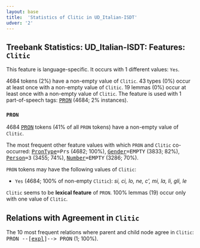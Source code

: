 ```yaml
---
layout: base
title:  'Statistics of Clitic in UD_Italian-ISDT'
udver: '2'
---
```


## Treebank Statistics: UD_Italian-ISDT: Features: `Clitic`

This feature is language-specific.
It occurs with 1 different values: `Yes`.

4684 tokens (2%) have a non-empty value of `Clitic`.
43 types (0%) occur at least once with a non-empty value of `Clitic`.
19 lemmas (0%) occur at least once with a non-empty value of `Clitic`.
The feature is used with 1 part-of-speech tags: <tt><a href="it_isdt-pos-PRON.html">PRON</a></tt> (4684; 2% instances).

### `PRON`

4684 <tt><a href="it_isdt-pos-PRON.html">PRON</a></tt> tokens (41% of all `PRON` tokens) have a non-empty value of `Clitic`.

The most frequent other feature values with which `PRON` and `Clitic` co-occurred: <tt><a href="it_isdt-feat-PronType.html">PronType</a></tt><tt>=Prs</tt> (4682; 100%), <tt><a href="it_isdt-feat-Gender.html">Gender</a></tt><tt>=EMPTY</tt> (3833; 82%), <tt><a href="it_isdt-feat-Person.html">Person</a></tt><tt>=3</tt> (3455; 74%), <tt><a href="it_isdt-feat-Number.html">Number</a></tt><tt>=EMPTY</tt> (3286; 70%).

`PRON` tokens may have the following values of `Clitic`:

* `Yes` (4684; 100% of non-empty `Clitic`): <em>si, ci, lo, ne, c', mi, la, li, gli, le</em>

`Clitic` seems to be **lexical feature** of `PRON`. 100% lemmas (19) occur only with one value of `Clitic`.

## Relations with Agreement in `Clitic`

The 10 most frequent relations where parent and child node agree in `Clitic`:
<tt>PRON --[<tt><a href="it_isdt-dep-expl.html">expl</a></tt>]--> PRON</tt> (1; 100%).

